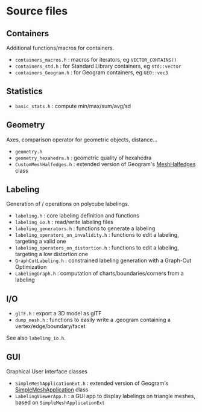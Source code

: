 # Source files

## Containers

Additional functions/macros for containers.

- `containers_macros.h` : macros for iterators, eg `VECTOR_CONTAINS()`
- `containers_std.h` : for Standard Library containers, eg `std::vector`
- `containers_Geogram.h` : for Geogram containers, eg `GEO::vec3`

## Statistics

- `basic_stats.h` : compute min/max/sum/avg/sd

## Geometry

Axes, comparison operator for geometric objects, distance...

- `geometry.h`
- `geometry_hexahedra.h` : geometric quality of hexahedra
- `CustomMeshHalfedges.h` : extended version of Geogram's [MeshHalfedges](https://github.com/BrunoLevy/geogram/blob/main/src/lib/geogram/mesh/mesh_halfedges.h) class

## Labeling

Generation of / operations on polycube labelings.

- `labeling.h` : core labeling definition and functions
- `labeling_io.h` : read/write labeling files
- `labeling_generators.h` : functions to generate a labeling
- `labeling_operators_on_invalidity.h` : functions to edit a labeling, targeting a valid one
- `labeling_operators_on_distortion.h` : functions to edit a labeling, targeting a low distortion one
- `GraphCutLabeling.h` : constrained labeling generation with a Graph-Cut Optimization
- `LabelingGraph.h` : computation of charts/boundaries/corners from a labeling

## I/O

- `glTF.h` : export a 3D model as glTF
- `dump_mesh.h` : functions to easily write a .geogram containing a vertex/edge/boundary/facet

See also `labeling_io.h`.

## GUI

Graphical User Interface classes

- `SimpleMeshApplicationExt.h` : extended version of Geogram's [SimpleMeshApplication](https://github.com/BrunoLevy/geogram/blob/main/src/lib/geogram_gfx/gui/simple_mesh_application.h) class
- `LabelingViewerApp.h` : a GUI app to display labelings on triangle meshes, based on `SimpleMeshApplicationExt`